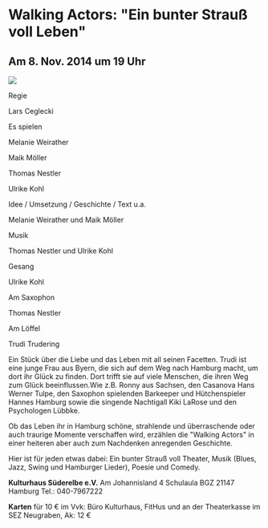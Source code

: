 # Walking Actors: "Ein bunter Strauß voll Leben"

## Am 8. Nov. 2014 um 19 Uhr

![](/img/_wsb_484x338_Flyer_ein+Srau$C3$9F_+$282$29+1.jpg)

Regie

Lars Ceglecki

Es spielen

Melanie Weirather

Maik Möller

Thomas Nestler

Ulrike Kohl

Idee / Umsetzung / Geschichte / Text u.a.

Melanie Weirather und Maik Möller

Musik

Thomas Nestler und Ulrike Kohl

Gesang

Ulrike Kohl

Am Saxophon

Thomas Nestler

Am Löffel

Trudi Trudering

Ein Stück über die Liebe und das Leben mit all seinen Facetten. Trudi
ist eine junge Frau aus Byern, die sich auf dem Weg nach Hamburg macht,
um dort ihr Glück zu finden. Dort trifft sie auf viele Menschen, die
ihren Weg zum Glück beeinflussen.Wie z.B. Ronny aus Sachsen, den
Casanova Hans Werner Tulpe, den Saxophon spielenden Barkeeper und
Hütchenspieler Hannes Hamburg sowie die singende Nachtigall Kiki LaRose
und den Psychologen Lübbke.

Ob das Leben ihr in Hamburg schöne, strahlende und überraschende oder
auch traurige Momente verschaffen wird, erzählen die "Walking Actors" in
einer heiteren aber auch zum Nachdenken anregenden Geschichte.

Hier ist für jeden etwas dabei: Ein bunter Strauß voll Theater, Musik
(Blues, Jazz, Swing und Hamburger Lieder), Poesie und Comedy.

**Kulturhaus Süderelbe e.V.** 
Am Johannisland 4 
Schulaula BGZ 
21147 Hamburg 
Tel.: 040-7967222 

**Karten** für 10 € im Vvk: Büro Kulturhaus, FitHus und an der
Theaterkasse im SEZ Neugraben, Ak: 12 €
